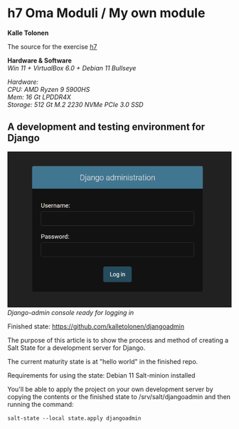 # **h7 Oma Moduli / My own module**

**Kalle Tolonen**

The source for the exercise [h7](https://terokarvinen.com/2021/configuration-management-systems-2022-spring/#h7-oma-moduli)
  
**Hardware & Software**  
*Win 11 + VirtualBox 6.0 + Debian 11 Bullseye*  
  
*Hardware:*  
*CPU: AMD Ryzen 9 5900HS*  
*Mem: 16 Gt LPDDR4X*  
*Storage: 512 Gt M.2 2230 NVMe PCIe 3.0 SSD*  

## A development and testing environment for Django

![Pic 1. Django-admin ready for users](pics/h7/1.png)
*Django-admin console ready for logging in*

Finished state: https://github.com/kalletolonen/djangoadmin

The purpose of this article is to show the process and method of creating a Salt State for a development server for Django.

The current maturity state is at "hello world" in the finished repo.

Requirements for using the state:
Debian 11
Salt-minion installed

You'll be able to apply the project on your own development server by copying the contents or the finished state to /srv/salt/djangoadmin and then running the command:
		
	salt-state --local state.apply djangoadmin
	

